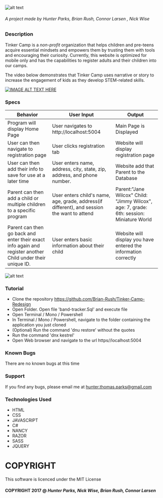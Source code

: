 ![alt text][logo]

###### A project made by *_Hunter Parks, Brian Rush, Connor Larsen , Nick Wise_*

### Description
Tinker Camp is a *_non-profit_* organization that helps children and pre-teens acquire essential mindsets and empowers them by trusting them with tools and encouraging their curiosity. Currently, this website is optimized for mobile only and has the capabilities to register adults and their children into our camps.

The video below demonstrates that Tinker Camp uses narrative or story to increase the engagement of kids as they develop STEM-related skills.

[![IMAGE ALT TEXT HERE](https://i.ytimg.com/vi/sy8XbKQxsyo/mqdefault.jpg)](https://www.youtube.com/watch?v=sy8XbKQxsyo)



### Specs
| Behavior | User Input | Output |
| -------- | ---------- | ------ |
| Program will display Home Page| User navigates to http://localhost:5004 | Main Page is Displayed |
| User can then navigate to registration page | User clicks registration tab | Website will display registration page |
| User can then add their info to save for use at a later time | User enters  name, address, city, state, zip, address, and phone number.| Website add that Parent to the Database  |
| Parent can then add a child or multiple children to a specific program  | User enters child's name, age, grade, address(if different), and session the want to attend  | Parent:"Jane Wilcox" Child: "Jimmy Wilcox", age: 7, grade: 6th: session: Miniature World |
| Parent can then go back and enter their exact info again and register another Child under their unique ID. | User enters basic information about their child | Website will display you have entered the information correctly |

![alt text][picture]

### Tutorial
* Clone the repository https://github.com/Brian-Rush/Tinker-Camp-Redesign
* Open Folder. Open file 'band-tracker.Sql' and execute file
* Open Terminal / Mono / Powershell
* In Terminal / Mono / Powershell, navigate to the folder containing the application you just cloned
* (Optional) Run the command 'dnu restore' without the quotes
* Run the command 'dnx kestrel'
* Open Web browser and navigate to the url https//localhost:5004

### Known Bugs
There are no known bugs at this time

### Support
If you find any bugs, please email me at hunter.thomas.parks@gmail.com

### Technologies Used
* HTML
* CSS
* JAVASCRIPT
* C#
* NANCY
* RAZOR
* SASS
* JQUERY

# COPYRIGHT
This software is licenced under the MIT License

#### COPYRIGHT 2017 @ *_Hunter Parks, Nick Wise, Brian Rush, Connor Larsen_*

[logo]: http://www.tinkercamp.org/images/TinkerCamp.png "Logo Title Text 2"
[picture]: http://eastpdxnews.com/images/130712/4-3-RoseMaker.jpg "Co-founder"
[video]: https://www.youtube.com/watch?v=sy8XbKQxsyo

